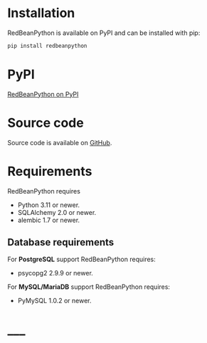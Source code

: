 # Installation

RedBeanPython is available on PyPI and can be installed with pip:

```bash
pip install redbeanpython
```

# PyPI

[RedBeanPython on PyPI](https://pypi.org/project/redbeanpython/)

# Source code

Source code is available on [GitHub](https://github.com/adamhmetal/redbeanpython).

# Requirements

RedBeanPython requires

- Python 3.11 or newer.
- SQLAlchemy 2.0 or newer.
- alembic 1.7 or newer.


## Database requirements

For **PostgreSQL** support RedBeanPython requires:

- psycopg2 2.9.9 or newer.

For **MySQL/MariaDB** support RedBeanPython requires:

- PyMySQL 1.0.2 or newer.

#
# ___